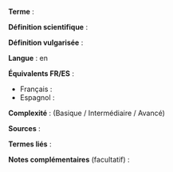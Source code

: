 **Terme** : 

**Définition scientifique** : 

**Définition vulgarisée** : 

**Langue** : en

**Équivalents FR/ES** :
- Français : 
- Espagnol : 

**Complexité** : (Basique / Intermédiaire / Avancé)

**Sources** : 

**Termes liés** : 

**Notes complémentaires** (facultatif) :
